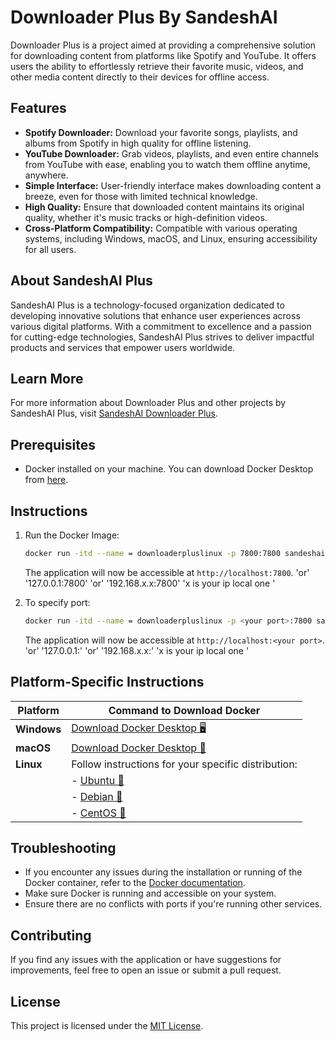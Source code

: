 
# Downloader Plus By SandeshAI

Downloader Plus is a project aimed at providing a comprehensive solution for downloading content from platforms like Spotify and YouTube. It offers users the ability to effortlessly retrieve their favorite music, videos, and other media content directly to their devices for offline access.

## Features
- **Spotify Downloader:** Download your favorite songs, playlists, and albums from Spotify in high quality for offline listening.
- **YouTube Downloader:** Grab videos, playlists, and even entire channels from YouTube with ease, enabling you to watch them offline anytime, anywhere.
- **Simple Interface:** User-friendly interface makes downloading content a breeze, even for those with limited technical knowledge.
- **High Quality:** Ensure that downloaded content maintains its original quality, whether it's music tracks or high-definition videos.
- **Cross-Platform Compatibility:** Compatible with various operating systems, including Windows, macOS, and Linux, ensuring accessibility for all users.

## About SandeshAI Plus
SandeshAI Plus is a technology-focused organization dedicated to developing innovative solutions that enhance user experiences across various digital platforms. With a commitment to excellence and a passion for cutting-edge technologies, SandeshAI Plus strives to deliver impactful products and services that empower users worldwide.

## Learn More
For more information about Downloader Plus and other projects by SandeshAI Plus, visit [SandeshAI Downloader Plus](https://sandeshai/downlaoderplus).


## Prerequisites

- Docker installed on your machine. You can download Docker Desktop from [here](https://www.docker.com/products/docker-desktop).

## Instructions





1. Run the Docker Image:

   ```bash
   docker run -itd --name = downloaderpluslinux -p 7800:7800 sandeshaiplus/downloaderpluslinux:stable
   ```



   The application will now be accessible at `http://localhost:7800`.
   'or'
   '127.0.0.1:7800'
   'or'
   '192.168.x.x:7800' 'x is your ip local one '
2. To specify port:
    ```bash
   docker run -itd --name = downloaderpluslinux -p <your port>:7800 sandeshaiplus/downloaderpluslinux:stable
   ```
     The application will now be accessible at `http://localhost:<your port>`.
   'or'
   '127.0.0.1:<your port>'
   'or'
   '192.168.x.x:<your port>' 'x is your ip local one '
## Platform-Specific Instructions

| Platform    | Command to Download Docker                                   |
|-------------|--------------------------------------------------------------|
| **Windows** | [Download Docker Desktop 🖥️](https://www.docker.com/products/docker-desktop) |
| **macOS**   | [Download Docker Desktop 🍏](https://www.docker.com/products/docker-desktop) |
| **Linux**   | Follow instructions for your specific distribution:           |
|             | - [Ubuntu 🐧](https://docs.docker.com/engine/install/ubuntu/)   |
|             | - [Debian 🐧](https://docs.docker.com/engine/install/debian/)   |
|             | - [CentOS 🐧](https://docs.docker.com/engine/install/centos/)   |

## Troubleshooting

- If you encounter any issues during the installation or running of the Docker container, refer to the [Docker documentation](https://docs.docker.com/).
- Make sure Docker is running and accessible on your system.
- Ensure there are no conflicts with ports if you're running other services.

## Contributing

If you find any issues with the application or have suggestions for improvements, feel free to open an issue or submit a pull request.

## License

This project is licensed under the [MIT License](LICENSE).
```

